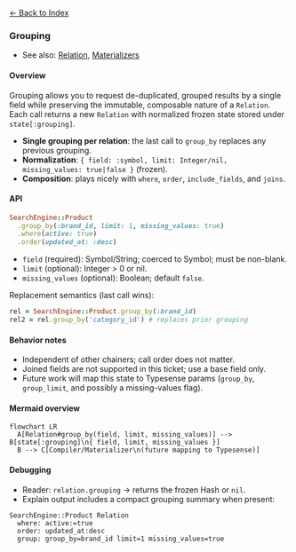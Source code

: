 [← Back to Index](./index.md)

### Grouping

- See also: [Relation](./relation.md), [Materializers](./materializers.md)

#### Overview
Grouping allows you to request de-duplicated, grouped results by a single field while preserving the immutable, composable nature of a `Relation`. Each call returns a new `Relation` with normalized frozen state stored under `state[:grouping]`.

- **Single grouping per relation**: the last call to `group_by` replaces any previous grouping.
- **Normalization**: `{ field: :symbol, limit: Integer/nil, missing_values: true|false }` (frozen).
- **Composition**: plays nicely with `where`, `order`, `include_fields`, and `joins`.

#### API
```ruby
SearchEngine::Product
  .group_by(:brand_id, limit: 1, missing_values: true)
  .where(active: true)
  .order(updated_at: :desc)
```

- `field` (required): Symbol/String; coerced to Symbol; must be non-blank.
- `limit` (optional): Integer > 0 or nil.
- `missing_values` (optional): Boolean; default `false`.

Replacement semantics (last call wins):
```ruby
rel = SearchEngine::Product.group_by(:brand_id)
rel2 = rel.group_by('category_id') # replaces prior grouping
```

#### Behavior notes
- Independent of other chainers; call order does not matter.
- Joined fields are not supported in this ticket; use a base field only.
- Future work will map this state to Typesense params (`group_by`, `group_limit`, and possibly a missing-values flag).

#### Mermaid overview
```mermaid
flowchart LR
  A[Relation#group_by(field, limit, missing_values)] --> B[state[:grouping]\n{ field, limit, missing_values }]
  B --> C[Compiler/Materializer\n(future mapping to Typesense)]
```

#### Debugging
- Reader: `relation.grouping` → returns the frozen Hash or `nil`.
- Explain output includes a compact grouping summary when present:

```text
SearchEngine::Product Relation
  where: active:=true
  order: updated_at:desc
  group: group_by=brand_id limit=1 missing_values=true
```
